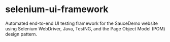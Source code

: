 # selenium-ui-framework
Automated end-to-end UI testing framework for the SauceDemo website using Selenium WebDriver, Java, TestNG, and the Page Object Model (POM) design pattern.
